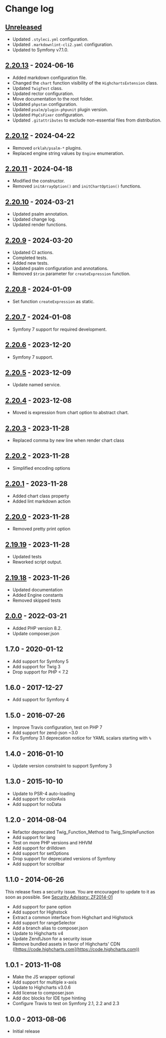 # Change log

## [Unreleased]

- Updated `.styleci.yml` configuration.
- Updated `.markdownlint-cli2.yaml` configuration.
- Updated to Symfony v7.1.0.

## [2.20.13] - 2024-06-16

- Added markdown configuration file.
- Changed the `chart` function visibility of the `HighchartsExtension` class.
- Updated `TwigTest` class.
- Updated rector configuration.
- Move documentation to the root folder.
- Updated `phpstan` configuration.
- Updated `psalm/plugin-phpunit` plugin version.
- Updated `PhpCsFixer` configuration.
- Updated `.gitattributes` to exclude non-essential files from distribution.

## [2.20.12] - 2024-04-22

- Removed `orklah/psalm-*` plugins.
- Replaced engine string values by `Engine` enumeration.

## [2.20.11] - 2024-04-18

- Modified the constructor.
- Removed `initArrayOption()` and `initChartOption()` functions.

## [2.20.10] - 2024-03-21

- Updated psalm annotation.
- Updated change log.
- Updated render functions.

## [2.20.9] - 2024-03-20

- Updated CI actions.
- Completed tests.
- Added new tests.
- Updated psalm configuration and annotations.
- Removed `$trim` parameter for `createExpression` function.

## [2.20.8] - 2024-01-09

- Set function `createExpression` as static.

## [2.20.7] - 2024-01-08

- Symfony 7 support for required development.

## [2.20.6] - 2023-12-20

- Symfony 7 support.

## [2.20.5] - 2023-12-09

- Update named service.

## [2.20.4] - 2023-12-08

- Moved is expression from chart option to abstract chart.

## [2.20.3] - 2023-11-28

- Replaced comma by new line when render chart class

## [2.20.2] - 2023-11-28

- Simplified encoding options

## [2.20.1] - 2023-11-28

- Added chart class property
- Added lint markdown action

## [2.20.0] - 2023-11-28

- Removed pretty print option

## [2.19.19] - 2023-11-28

- Updated tests
- Reworked script output.

## [2.19.18] - 2023-11-26

- Updated documentation
- Added Engine constants
- Removed skipped tests

## [2.0.0] - 2022-03-21

- Added PHP version 8.2.
- Update composer.json

## 1.7.0 - 2020-01-12

- Add support for Symfony 5
- Add support for Twig 3
- Drop support for PHP < 7.2

## 1.6.0 - 2017-12-27

- Add support for Symfony 4

## 1.5.0 - 2016-07-26

- Improve Travis configuration, test on PHP 7
- Add support for zend-json ~3.0
- Fix Symfony 3.1 deprecation notice for YAML scalars starting with `%`

## 1.4.0 - 2016-01-10

- Update version constraint to support Symfony 3

## 1.3.0 - 2015-10-10

- Update to PSR-4 auto-loading
- Add support for colorAxis
- Add support for noData

## 1.2.0 - 2014-08-04

- Refactor deprecated Twig_Function_Method to Twig_SimpleFunction
- Add support for lang
- Test on more PHP versions and HHVM
- Add support for drilldown
- Add support for setOptions
- Drop support for deprecated versions of Symfony
- Add support for scrollbar

## 1.1.0 - 2014-06-26

This release fixes a security issue. You are encouraged to update to it as soon
as possible. See [Security Advisory: ZF2014-01](https://framework.zend.com/security/advisory/ZF2014-01)

- Add support for pane option
- Add support for Highstock
- Extract a common interface from Highchart and Highstock
- Add support for rangeSelector
- Add a branch alias to composer.json
- Update to Highcharts v4
- Update Zend\Json for a security issue
- Remove bundled assets in favor of Highcharts' CDN ([https://code.highcharts.com](https://code.highcharts.com))

## 1.0.1 - 2013-11-08

- Make the JS wrapper optional
- Add support for multiple x-axis
- Update to Highcharts v3.0.6
- Add license to composer.json
- Add doc blocks for IDE type hinting
- Configure Travis to test on Symfony 2.1, 2.2 and 2.3

## 1.0.0 - 2013-08-06

- Initial release

[Unreleased]: https://github.com/laurentmuller/HighchartsBundle/compare/1.7...HEAD
[2.20.13]: https://github.com/laurentmuller/HighchartsBundle/compare/2.20.12...2.20.13
[2.20.12]: https://github.com/laurentmuller/HighchartsBundle/compare/2.20.11...2.20.12
[2.20.11]: https://github.com/laurentmuller/HighchartsBundle/compare/2.20.10...2.20.11
[2.20.10]: https://github.com/laurentmuller/HighchartsBundle/compare/2.20.9...2.20.10
[2.20.9]: https://github.com/laurentmuller/HighchartsBundle/compare/2.20.8...2.20.9
[2.20.8]: https://github.com/laurentmuller/HighchartsBundle/compare/2.20.7...2.20.8
[2.20.7]: https://github.com/laurentmuller/HighchartsBundle/compare/2.20.6...2.20.7
[2.20.6]: https://github.com/laurentmuller/HighchartsBundle/compare/2.20.5...2.20.6
[2.20.5]: https://github.com/laurentmuller/HighchartsBundle/compare/2.20.4...2.20.5
[2.20.4]: https://github.com/laurentmuller/HighchartsBundle/compare/2.20.3...2.20.4
[2.20.3]: https://github.com/laurentmuller/HighchartsBundle/compare/2.20.2...2.20.3
[2.20.2]: https://github.com/laurentmuller/HighchartsBundle/compare/2.20.1...2.20.2
[2.20.1]: https://github.com/laurentmuller/HighchartsBundle/compare/2.20.0...2.20.1
[2.20.0]: https://github.com/laurentmuller/HighchartsBundle/compare/2.19.19...2.20.0
[2.19.19]: https://github.com/laurentmuller/HighchartsBundle/compare/2.19.18...2.19.19
[2.19.18]: https://github.com/laurentmuller/HighchartsBundle/compare/2.0.0...2.19.18
[2.0.0]: https://github.com/laurentmuller/HighchartsBundle/compare/1.7...2.0.0
